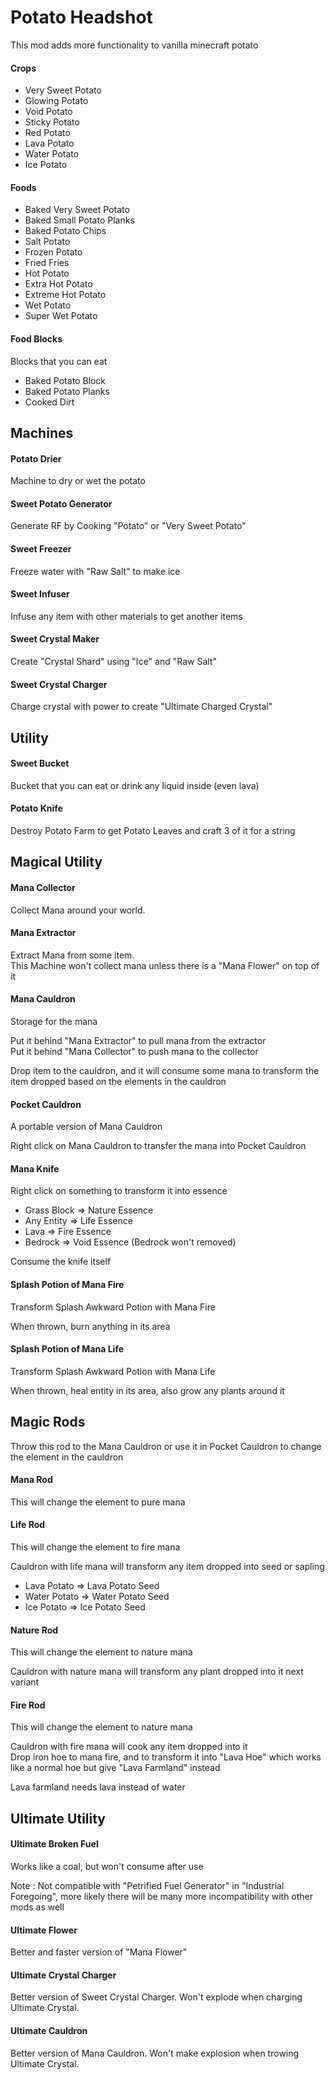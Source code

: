 # Potato Headshot

This mod adds more functionality to vanilla minecraft potato



#### Crops

- Very Sweet Potato
- Glowing Potato
- Void Potato
- Sticky Potato
- Red Potato
- Lava Potato
- Water Potato
- Ice Potato

#### Foods

- Baked Very Sweet Potato
- Baked Small Potato Planks
- Baked Potato Chips
- Salt Potato
- Frozen Potato
- Fried Fries
- Hot Potato
- Extra Hot Potato
- Extreme Hot Potato
- Wet Potato
- Super Wet Potato

#### Food Blocks

Blocks that you can eat

- Baked Potato Block
- Baked Potato Planks
- Cooked Dirt



## Machines

#### Potato Drier
Machine to dry or wet the potato

#### Sweet Potato Generator
Generate RF by Cooking "Potato" or "Very Sweet Potato"

#### Sweet Freezer
Freeze water with "Raw Salt" to make ice

#### Sweet Infuser
Infuse any item with other materials to get another items

#### Sweet Crystal Maker
Create "Crystal Shard" using "Ice" and "Raw Salt"

#### Sweet Crystal Charger
Charge crystal with power to create "Ultimate Charged Crystal"



## Utility

#### Sweet Bucket
Bucket that you can eat or drink any liquid inside (even lava)

#### Potato Knife
Destroy Potato Farm to get Potato Leaves and craft 3 of it for a string



## Magical Utility

#### Mana Collector
Collect Mana around your world.

#### Mana Extractor
Extract Mana from some item.<br>
This Machine won't collect mana unless there is a "Mana Flower" on top of it

#### Mana Cauldron
Storage for the mana

Put it behind "Mana Extractor" to pull mana from the extractor <br>
Put it behind "Mana Collector" to push mana to the collector

Drop item to the cauldron, and it will consume some mana to transform the item dropped
based on the elements in the cauldron

#### Pocket Cauldron
A portable version of Mana Cauldron

Right click on Mana Cauldron to transfer the mana into Pocket Cauldron

#### Mana Knife
Right click on something to transform it into essence

- Grass Block => Nature Essence
- Any Entity => Life Essence
- Lava => Fire Essence
- Bedrock => Void Essence (Bedrock won't removed)

Consume the knife itself

#### Splash Potion of Mana Fire
Transform Splash Awkward Potion with Mana Fire

When thrown, burn anything in its area

#### Splash Potion of Mana Life
Transform Splash Awkward Potion with Mana Life

When thrown, heal entity in its area, also grow any plants around it



## Magic Rods
Throw this rod to the Mana Cauldron or use it in Pocket Cauldron to change the element in the cauldron

#### Mana Rod
This will change the element to pure mana

#### Life Rod
This will change the element to fire mana

Cauldron with life mana will transform any item dropped into seed or sapling

- Lava Potato => Lava Potato Seed
- Water Potato => Water Potato Seed
- Ice Potato => Ice Potato Seed

#### Nature Rod
This will change the element to nature mana

Cauldron with nature mana will transform any plant dropped into it next variant

#### Fire Rod
This will change the element to nature mana

Cauldron with fire mana will cook any item dropped into it <br>
Drop iron hoe to mana fire, and to transform it into "Lava Hoe" which works like a normal hoe but give "Lava Farmland" instead

Lava farmland needs lava instead of water



## Ultimate Utility

#### Ultimate Broken Fuel
Works like a coal, but won't consume after use

Note : Not compatible with "Petrified Fuel Generator" in "Industrial Foregoing", 
more likely there will be many more incompatibility with other mods as well

#### Ultimate Flower
Better and faster version of "Mana Flower"

#### Ultimate Crystal Charger
Better version of Sweet Crystal Charger. Won't explode when charging Ultimate Crystal.

#### Ultimate Cauldron
Better version of Mana Cauldron. Won't make explosion when trowing Ultimate Crystal.
